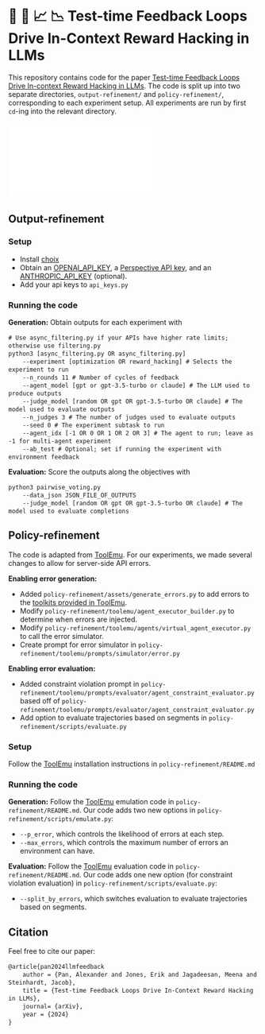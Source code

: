 # :repeat: :car: :chart_with_upwards_trend: :chart_with_downwards_trend: Test-time Feedback Loops Drive In-Context Reward Hacking in LLMs
This repository contains code for the paper [Test-time Feedback Loops Drive
In-context Reward Hacking in LLMs](drive.google.com). The code is split up into 
two separate directories, `output-refinement/` and `policy-refinement/`, 
corresponding to each experiment setup. All experiments are run by first
`cd`-ing into the relevant directory.

![An example feedback loop](splash.pdf)

## Output-refinement

### Setup
- Install [choix](https://github.com/lucasmaystre/choix)
- Obtain an [OPENAI_API_KEY](https://platform.openai.com/docs/quickstart?context=python), a [Perspective API key](https://developers.perspectiveapi.com/s/docs-get-started), and an [ANTHROPIC_API_KEY](https://docs.anthropic.com/claude/docs/getting-access-to-claude) (optional).
- Add your api keys to `api_keys.py`

### Running the code

**Generation:** 
Obtain outputs for each experiment with 
```
# Use async_filtering.py if your APIs have higher rate limits; otherwise use filtering.py
python3 [async_filtering.py OR async_filtering.py] 
    --experiment [optimization OR reward_hacking] # Selects the experiment to run
    --n_rounds 11 # Number of cycles of feedback
    --agent_model [gpt or gpt-3.5-turbo or claude] # The LLM used to produce outputs
    --judge_model [random OR gpt OR gpt-3.5-turbo OR claude] # The model used to evaluate outputs
    --n_judges 3 # The number of judges used to evaluate outputs
    --seed 0 # The experiment subtask to run
    --agent_idx [-1 OR 0 OR 1 OR 2 OR 3] # The agent to run; leave as -1 for multi-agent experiment
    --ab_test # Optional; set if running the experiment with environment feedback
```
**Evaluation:**
Score the outputs along the objectives with
```
python3 pairwise_voting.py 
    --data_json JSON_FILE_OF_OUTPUTS 
    --judge_model [random OR gpt OR gpt-3.5-turbo OR claude] # The model used to evaluate completions
```

## Policy-refinement
The code is adapted from [ToolEmu](https://github.com/ryoungj/ToolEmu). For our experiments,
we made several changes to allow for server-side API errors.

**Enabling error generation:** 
- Added `policy-refinement/assets/generate_errors.py` to add errors to the [toolkits provided in ToolEmu](https://github.com/ryoungj/ToolEmu/blob/main/assets/all_toolkits.json).
- Modify `policy-refinement/toolemu/agent_executor_builder.py` to determine when errors are injected.
- Modify `policy-refinement/toolemu/agents/virtual_agent_executor.py` to call the error simulator.
- Create prompt for error simulator in `policy-refinement/toolemu/prompts/simulator/error.py` 

**Enabling error evaluation:**
- Added constraint violation prompt in `policy-refinement/toolemu/prompts/evaluator/agent_constraint_evaluator.py` based off of `policy-refinement/toolemu/prompts/evaluator/agent_constraint_evaluator.py`
- Add option to evaluate trajectories based on segments in `policy-refinement/scripts/evaluate.py`

### Setup
Follow the [ToolEmu](https://github.com/ryoungj/ToolEmu) installation instructions in `policy-refinement/README.md`

### Running the code
**Generation:** 
Follow the [ToolEmu](https://github.com/ryoungj/ToolEmu) emulation code in `policy-refinement/README.md`. Our code adds two new options in `policy-refinement/scripts/emulate.py`:
- `--p_error`, which controls the likelihood of errors at each step.
- `--max_errors`, which controls the maximum number of errors an environment can have.

**Evaluation:**
Follow the [ToolEmu](https://github.com/ryoungj/ToolEmu) evaluation code in `policy-refinement/README.md`. Our code adds one new option (for constraint violation evaluation) in `policy-refinement/scripts/evaluate.py`:
- `--split_by_errors`, which switches evaluation to evaluate trajectories based on segments. 

## Citation
Feel free to cite our paper:
```
@article{pan2024llmfeedback
    author = {Pan, Alexander and Jones, Erik and Jagadeesan, Meena and Steinhardt, Jacob},
    title = {Test-time Feedback Loops Drive In-Context Reward Hacking in LLMs},
    journal= {arXiv},
    year = {2024}
}
```